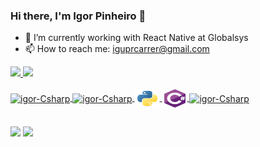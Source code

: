 ### Hi there, I'm Igor Pinheiro 👋

- 🔭 I’m currently working with React Native at Globalsys
- 📫 How to reach me: iguprcarrer@gmail.com

 <div>
  <a href="https://github.com/IgorPRibeiro">
  <img height="150em" src="https://github-readme-stats.vercel.app/api?username=IgorPRibeiro&show_icons=true&theme=radical&include_all_commits=true&count_private=true"/>
  <img height="150em" src="https://github-readme-stats.vercel.app/api/top-langs/?username=IgorPRibeiro&layout=compact&langs_count=7&theme=radical"/>
</div>
 <div style="display: inline_block"><br>
  <img align="center" alt="igor-Csharp" height="30" width="40" src="https://cdn.jsdelivr.net/gh/devicons/devicon/icons/react/react-original.svg" />
  <img align="center" alt="igor-Csharp" height="30" width="40" src="https://cdn.jsdelivr.net/gh/devicons/devicon/icons/javascript/javascript-original.svg" />
  <img align="center" alt="igor-Python" height="30" width="40" src="https://raw.githubusercontent.com/devicons/devicon/master/icons/python/python-original.svg">
  <img align="center" alt="igor-Csharp" height="30" width="40" src="https://raw.githubusercontent.com/devicons/devicon/master/icons/csharp/csharp-original.svg">
  <img align="center" alt="igor-Csharp" height="30" width="40" src="https://cdn.jsdelivr.net/gh/devicons/devicon/icons/flutter/flutter-original.svg">

</div>
  
  ##
  
  <div> 
  <a href = "mailto:iguprcarrer@gmail.com"><img src="https://img.shields.io/badge/-Gmail-%23333?style=for-the-badge&logo=gmail&logoColor=white" target="_blank"></a>
  <a href="https://www.linkedin.com/in/igor-pinheiro-ribeiro-a197b21a2/" target="_blank"><img src="https://img.shields.io/badge/-LinkedIn-%230077B5?style=for-the-badge&logo=linkedin&logoColor=white" target="_blank"></a>
    
 
  


